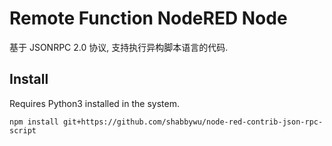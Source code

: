 Remote Function NodeRED Node
=============================

基于 JSONRPC 2.0 协议, 支持执行异构脚本语言的代码.

Install
-------

Requires Python3 installed in the system. 

`npm install git+https://github.com/shabbywu/node-red-contrib-json-rpc-script`

